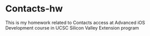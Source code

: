 # Contacts-hw
This is my homework related to Contacts access at Advanced iOS Development course in UCSC Silicon Valley Extension program
